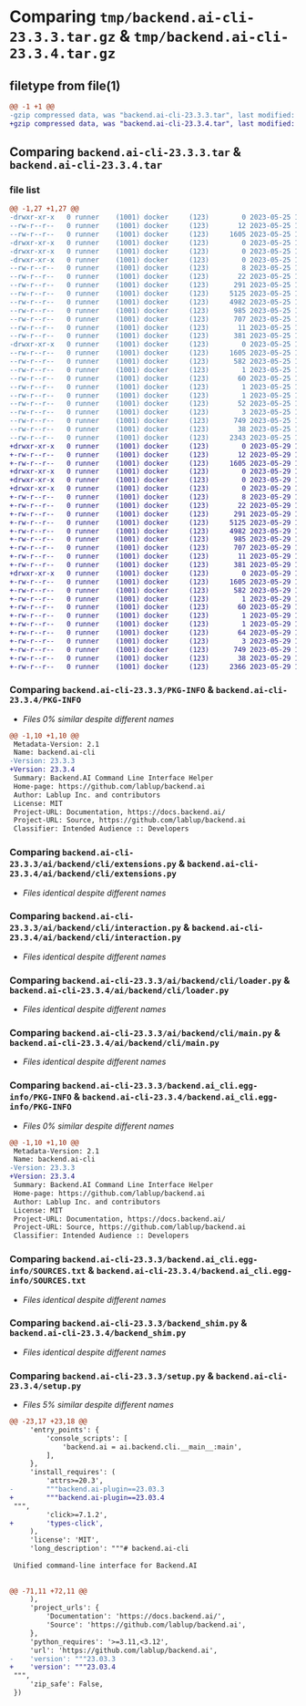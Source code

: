 # Comparing `tmp/backend.ai-cli-23.3.3.tar.gz` & `tmp/backend.ai-cli-23.3.4.tar.gz`

## filetype from file(1)

```diff
@@ -1 +1 @@
-gzip compressed data, was "backend.ai-cli-23.3.3.tar", last modified: Thu May 25 17:30:46 2023, max compression
+gzip compressed data, was "backend.ai-cli-23.3.4.tar", last modified: Mon May 29 10:42:35 2023, max compression
```

## Comparing `backend.ai-cli-23.3.3.tar` & `backend.ai-cli-23.3.4.tar`

### file list

```diff
@@ -1,27 +1,27 @@
-drwxr-xr-x   0 runner    (1001) docker     (123)        0 2023-05-25 17:30:46.733155 backend.ai-cli-23.3.3/
--rw-r--r--   0 runner    (1001) docker     (123)       12 2023-05-25 17:30:46.000000 backend.ai-cli-23.3.3/MANIFEST.in
--rw-r--r--   0 runner    (1001) docker     (123)     1605 2023-05-25 17:30:46.729155 backend.ai-cli-23.3.3/PKG-INFO
-drwxr-xr-x   0 runner    (1001) docker     (123)        0 2023-05-25 17:30:46.729155 backend.ai-cli-23.3.3/ai/
-drwxr-xr-x   0 runner    (1001) docker     (123)        0 2023-05-25 17:30:46.729155 backend.ai-cli-23.3.3/ai/backend/
-drwxr-xr-x   0 runner    (1001) docker     (123)        0 2023-05-25 17:30:46.729155 backend.ai-cli-23.3.3/ai/backend/cli/
--rw-r--r--   0 runner    (1001) docker     (123)        8 2023-05-25 17:30:46.000000 backend.ai-cli-23.3.3/ai/backend/cli/VERSION
--rw-r--r--   0 runner    (1001) docker     (123)       22 2023-05-25 17:30:46.000000 backend.ai-cli-23.3.3/ai/backend/cli/__init__.py
--rw-r--r--   0 runner    (1001) docker     (123)      291 2023-05-25 17:30:46.000000 backend.ai-cli-23.3.3/ai/backend/cli/__main__.py
--rw-r--r--   0 runner    (1001) docker     (123)     5125 2023-05-25 17:30:46.000000 backend.ai-cli-23.3.3/ai/backend/cli/extensions.py
--rw-r--r--   0 runner    (1001) docker     (123)     4982 2023-05-25 17:30:46.000000 backend.ai-cli-23.3.3/ai/backend/cli/interaction.py
--rw-r--r--   0 runner    (1001) docker     (123)      985 2023-05-25 17:30:46.000000 backend.ai-cli-23.3.3/ai/backend/cli/loader.py
--rw-r--r--   0 runner    (1001) docker     (123)      707 2023-05-25 17:30:46.000000 backend.ai-cli-23.3.3/ai/backend/cli/main.py
--rw-r--r--   0 runner    (1001) docker     (123)       11 2023-05-25 17:30:46.000000 backend.ai-cli-23.3.3/ai/backend/cli/py.typed
--rw-r--r--   0 runner    (1001) docker     (123)      381 2023-05-25 17:30:46.000000 backend.ai-cli-23.3.3/ai/backend/cli/types.py
-drwxr-xr-x   0 runner    (1001) docker     (123)        0 2023-05-25 17:30:46.729155 backend.ai-cli-23.3.3/backend.ai_cli.egg-info/
--rw-r--r--   0 runner    (1001) docker     (123)     1605 2023-05-25 17:30:46.000000 backend.ai-cli-23.3.3/backend.ai_cli.egg-info/PKG-INFO
--rw-r--r--   0 runner    (1001) docker     (123)      582 2023-05-25 17:30:46.000000 backend.ai-cli-23.3.3/backend.ai_cli.egg-info/SOURCES.txt
--rw-r--r--   0 runner    (1001) docker     (123)        1 2023-05-25 17:30:46.000000 backend.ai-cli-23.3.3/backend.ai_cli.egg-info/dependency_links.txt
--rw-r--r--   0 runner    (1001) docker     (123)       60 2023-05-25 17:30:46.000000 backend.ai-cli-23.3.3/backend.ai_cli.egg-info/entry_points.txt
--rw-r--r--   0 runner    (1001) docker     (123)        1 2023-05-25 17:30:46.000000 backend.ai-cli-23.3.3/backend.ai_cli.egg-info/namespace_packages.txt
--rw-r--r--   0 runner    (1001) docker     (123)        1 2023-05-25 17:30:46.000000 backend.ai-cli-23.3.3/backend.ai_cli.egg-info/not-zip-safe
--rw-r--r--   0 runner    (1001) docker     (123)       52 2023-05-25 17:30:46.000000 backend.ai-cli-23.3.3/backend.ai_cli.egg-info/requires.txt
--rw-r--r--   0 runner    (1001) docker     (123)        3 2023-05-25 17:30:46.000000 backend.ai-cli-23.3.3/backend.ai_cli.egg-info/top_level.txt
--rw-r--r--   0 runner    (1001) docker     (123)      749 2023-05-25 17:30:46.000000 backend.ai-cli-23.3.3/backend_shim.py
--rw-r--r--   0 runner    (1001) docker     (123)       38 2023-05-25 17:30:46.733155 backend.ai-cli-23.3.3/setup.cfg
--rw-r--r--   0 runner    (1001) docker     (123)     2343 2023-05-25 17:30:46.000000 backend.ai-cli-23.3.3/setup.py
+drwxr-xr-x   0 runner    (1001) docker     (123)        0 2023-05-29 10:42:35.938981 backend.ai-cli-23.3.4/
+-rw-r--r--   0 runner    (1001) docker     (123)       12 2023-05-29 10:42:35.000000 backend.ai-cli-23.3.4/MANIFEST.in
+-rw-r--r--   0 runner    (1001) docker     (123)     1605 2023-05-29 10:42:35.938981 backend.ai-cli-23.3.4/PKG-INFO
+drwxr-xr-x   0 runner    (1001) docker     (123)        0 2023-05-29 10:42:35.934981 backend.ai-cli-23.3.4/ai/
+drwxr-xr-x   0 runner    (1001) docker     (123)        0 2023-05-29 10:42:35.934981 backend.ai-cli-23.3.4/ai/backend/
+drwxr-xr-x   0 runner    (1001) docker     (123)        0 2023-05-29 10:42:35.938981 backend.ai-cli-23.3.4/ai/backend/cli/
+-rw-r--r--   0 runner    (1001) docker     (123)        8 2023-05-29 10:42:35.000000 backend.ai-cli-23.3.4/ai/backend/cli/VERSION
+-rw-r--r--   0 runner    (1001) docker     (123)       22 2023-05-29 10:42:35.000000 backend.ai-cli-23.3.4/ai/backend/cli/__init__.py
+-rw-r--r--   0 runner    (1001) docker     (123)      291 2023-05-29 10:42:35.000000 backend.ai-cli-23.3.4/ai/backend/cli/__main__.py
+-rw-r--r--   0 runner    (1001) docker     (123)     5125 2023-05-29 10:42:35.000000 backend.ai-cli-23.3.4/ai/backend/cli/extensions.py
+-rw-r--r--   0 runner    (1001) docker     (123)     4982 2023-05-29 10:42:35.000000 backend.ai-cli-23.3.4/ai/backend/cli/interaction.py
+-rw-r--r--   0 runner    (1001) docker     (123)      985 2023-05-29 10:42:35.000000 backend.ai-cli-23.3.4/ai/backend/cli/loader.py
+-rw-r--r--   0 runner    (1001) docker     (123)      707 2023-05-29 10:42:35.000000 backend.ai-cli-23.3.4/ai/backend/cli/main.py
+-rw-r--r--   0 runner    (1001) docker     (123)       11 2023-05-29 10:42:35.000000 backend.ai-cli-23.3.4/ai/backend/cli/py.typed
+-rw-r--r--   0 runner    (1001) docker     (123)      381 2023-05-29 10:42:35.000000 backend.ai-cli-23.3.4/ai/backend/cli/types.py
+drwxr-xr-x   0 runner    (1001) docker     (123)        0 2023-05-29 10:42:35.938981 backend.ai-cli-23.3.4/backend.ai_cli.egg-info/
+-rw-r--r--   0 runner    (1001) docker     (123)     1605 2023-05-29 10:42:35.000000 backend.ai-cli-23.3.4/backend.ai_cli.egg-info/PKG-INFO
+-rw-r--r--   0 runner    (1001) docker     (123)      582 2023-05-29 10:42:35.000000 backend.ai-cli-23.3.4/backend.ai_cli.egg-info/SOURCES.txt
+-rw-r--r--   0 runner    (1001) docker     (123)        1 2023-05-29 10:42:35.000000 backend.ai-cli-23.3.4/backend.ai_cli.egg-info/dependency_links.txt
+-rw-r--r--   0 runner    (1001) docker     (123)       60 2023-05-29 10:42:35.000000 backend.ai-cli-23.3.4/backend.ai_cli.egg-info/entry_points.txt
+-rw-r--r--   0 runner    (1001) docker     (123)        1 2023-05-29 10:42:35.000000 backend.ai-cli-23.3.4/backend.ai_cli.egg-info/namespace_packages.txt
+-rw-r--r--   0 runner    (1001) docker     (123)        1 2023-05-29 10:42:35.000000 backend.ai-cli-23.3.4/backend.ai_cli.egg-info/not-zip-safe
+-rw-r--r--   0 runner    (1001) docker     (123)       64 2023-05-29 10:42:35.000000 backend.ai-cli-23.3.4/backend.ai_cli.egg-info/requires.txt
+-rw-r--r--   0 runner    (1001) docker     (123)        3 2023-05-29 10:42:35.000000 backend.ai-cli-23.3.4/backend.ai_cli.egg-info/top_level.txt
+-rw-r--r--   0 runner    (1001) docker     (123)      749 2023-05-29 10:42:35.000000 backend.ai-cli-23.3.4/backend_shim.py
+-rw-r--r--   0 runner    (1001) docker     (123)       38 2023-05-29 10:42:35.938981 backend.ai-cli-23.3.4/setup.cfg
+-rw-r--r--   0 runner    (1001) docker     (123)     2366 2023-05-29 10:42:35.000000 backend.ai-cli-23.3.4/setup.py
```

### Comparing `backend.ai-cli-23.3.3/PKG-INFO` & `backend.ai-cli-23.3.4/PKG-INFO`

 * *Files 0% similar despite different names*

```diff
@@ -1,10 +1,10 @@
 Metadata-Version: 2.1
 Name: backend.ai-cli
-Version: 23.3.3
+Version: 23.3.4
 Summary: Backend.AI Command Line Interface Helper
 Home-page: https://github.com/lablup/backend.ai
 Author: Lablup Inc. and contributors
 License: MIT
 Project-URL: Documentation, https://docs.backend.ai/
 Project-URL: Source, https://github.com/lablup/backend.ai
 Classifier: Intended Audience :: Developers
```

### Comparing `backend.ai-cli-23.3.3/ai/backend/cli/extensions.py` & `backend.ai-cli-23.3.4/ai/backend/cli/extensions.py`

 * *Files identical despite different names*

### Comparing `backend.ai-cli-23.3.3/ai/backend/cli/interaction.py` & `backend.ai-cli-23.3.4/ai/backend/cli/interaction.py`

 * *Files identical despite different names*

### Comparing `backend.ai-cli-23.3.3/ai/backend/cli/loader.py` & `backend.ai-cli-23.3.4/ai/backend/cli/loader.py`

 * *Files identical despite different names*

### Comparing `backend.ai-cli-23.3.3/ai/backend/cli/main.py` & `backend.ai-cli-23.3.4/ai/backend/cli/main.py`

 * *Files identical despite different names*

### Comparing `backend.ai-cli-23.3.3/backend.ai_cli.egg-info/PKG-INFO` & `backend.ai-cli-23.3.4/backend.ai_cli.egg-info/PKG-INFO`

 * *Files 0% similar despite different names*

```diff
@@ -1,10 +1,10 @@
 Metadata-Version: 2.1
 Name: backend.ai-cli
-Version: 23.3.3
+Version: 23.3.4
 Summary: Backend.AI Command Line Interface Helper
 Home-page: https://github.com/lablup/backend.ai
 Author: Lablup Inc. and contributors
 License: MIT
 Project-URL: Documentation, https://docs.backend.ai/
 Project-URL: Source, https://github.com/lablup/backend.ai
 Classifier: Intended Audience :: Developers
```

### Comparing `backend.ai-cli-23.3.3/backend.ai_cli.egg-info/SOURCES.txt` & `backend.ai-cli-23.3.4/backend.ai_cli.egg-info/SOURCES.txt`

 * *Files identical despite different names*

### Comparing `backend.ai-cli-23.3.3/backend_shim.py` & `backend.ai-cli-23.3.4/backend_shim.py`

 * *Files identical despite different names*

### Comparing `backend.ai-cli-23.3.3/setup.py` & `backend.ai-cli-23.3.4/setup.py`

 * *Files 5% similar despite different names*

```diff
@@ -23,17 +23,18 @@
     'entry_points': {
         'console_scripts': [
             'backend.ai = ai.backend.cli.__main__:main',
         ],
     },
     'install_requires': (
         'attrs>=20.3',
-        """backend.ai-plugin==23.03.3
+        """backend.ai-plugin==23.03.4
 """,
         'click>=7.1.2',
+        'types-click',
     ),
     'license': 'MIT',
     'long_description': """# backend.ai-cli
 
 Unified command-line interface for Backend.AI
 
 
@@ -71,11 +72,11 @@
     ),
     'project_urls': {
         'Documentation': 'https://docs.backend.ai/',
         'Source': 'https://github.com/lablup/backend.ai',
     },
     'python_requires': '>=3.11,<3.12',
     'url': 'https://github.com/lablup/backend.ai',
-    'version': """23.03.3
+    'version': """23.03.4
 """,
     'zip_safe': False,
 })
```


